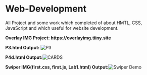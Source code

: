 # Web-Development
All Project and some work which completed of about HMTL, CSS, JavaScript and which useful for website development.

**Overlay IMG Project: https://overlayimg.tiiny.site**

**P3.html Output:** ![P3](https://github.com/DhruvBavaliya13/Web-Development/assets/134765636/b6efdab6-a938-45b2-a82b-ed3c170de8ac)

**P4d.html Output:**![CARDS](https://github.com/DhruvBavaliya13/Web-Development/assets/134765636/566e6167-a6d9-491e-861e-fb006470f84a)

**Swiper IMG(first.css, first.js, Lab1.html) Output:**![Swiper Demo](https://github.com/DhruvBavaliya13/Web-Development/assets/134765636/efa50f37-98f0-444c-b125-1573bd9503e3)
